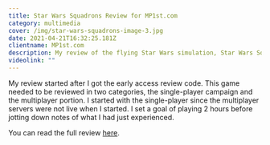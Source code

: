 ```yaml
---
title: Star Wars Squadrons Review for MP1st.com
category: multimedia
cover: /img/star-wars-squadrons-image-3.jpg
date: 2021-04-21T16:32:25.181Z
clientname: MP1st.com
description: My review of the flying Star Wars simulation, Star Wars Squadrons for MP1st.com
videolink: ""
---
```

My review started after I got the early access review code. This game needed to be reviewed in two categories, the single-player campaign and the multiplayer portion. I started with the single-player since the multiplayer servers were not live when I started. I set a goal of playing 2 hours before jotting down notes of what I had just experienced.



You can read the full review [here](https://mp1st.com/news/star-wars-squadrons-review).